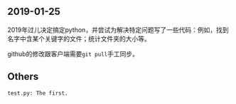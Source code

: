 ## 2019-01-25

2019年过儿决定搞定python，并尝试为解决特定问题写了一些代码：例如，找到名字中含某个关键字的文件；统计文件夹的大小等。

github的修改跟客户端需要`git pull`手工同步。

## Others

```
test.py: The first.
```

